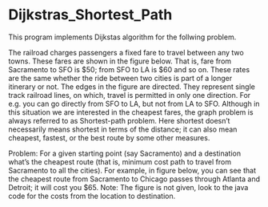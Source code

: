 # Dijkstras_Shortest_Path

This program implements Dijkstas algorithm for the follwing problem. 

The railroad charges passengers a fixed fare to travel between any two towns. These fares are shown in the figure below. That is, fare from Sacramento to SFO is $50; from SFO to LA is $60 and so on. These rates are the same whether the ride between two cities is part of a longer itinerary or not.
The edges in the figure are directed. They represent single track railroad lines, on which, travel is permitted in only one direction. For e.g. you can go directly from SFO to LA, but not from LA to SFO.
Although in this situation we are interested in the cheapest fares, the graph problem is always referred to as Shortest-path problem. Here shortest doesn’t necessarily means shortest in terms of the distance; it can also mean cheapest, fastest, or the best route by some other measures.

Problem: For a given starting point (say Sacramento) and a destination what’s the cheapest route (that is, minimum cost path to travel from Sacramento to all the cities). For example, in figure below, you can see that the cheapest route from Sacramento to Chicago passes through Atlanta and Detroit; it will cost you $65.
Note: The figure is not given, look to the java code for the costs from the location to destination. 
